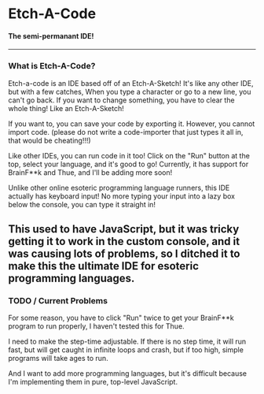 # Etch-A-Code
#### The semi-permanant IDE!
---
### What is Etch-A-Code?
Etch-a-code is an IDE based off of an Etch-A-Sketch! It's like any other IDE, but with a few catches,
When you type a character or go to a new line, you can't go back. If you want to change something, you have to clear the whole thing! Like an Etch-A-Sketch!

If you want to, you can save your code by exporting it. However, you cannot import code. (please do not write a code-importer that just types it all in, that would be cheating!!!)

Like other IDEs, you can run code in it too!
Click on the "Run" button at the top, select your language, and it's good to go!
Currently, it has support for BrainF**k and Thue, and I'll be adding more soon!

Unlike other online esoteric programming language runners, this IDE actually has keyboard input! No more typing your input into a lazy box below the console, you can type it straight in!

This used to have JavaScript, but it was tricky getting it to work in the custom console,
and it was causing lots of problems, so I ditched it to make this the ultimate IDE for esoteric programming languages.
---
### TODO / Current Problems
For some reason, you have to click "Run" twice to get your BrainF**k program to run properly,
I haven't tested this for Thue.

I need to make the step-time adjustable. If there is no step time, it will run fast, but will
get caught in infinite loops and crash, but if too high, simple programs will take ages to run.

And I want to add more programming languages, but it's difficult because I'm implementing them in pure, top-level JavaScript.